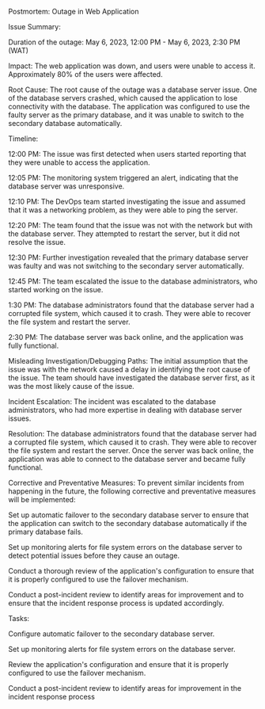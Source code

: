 Postmortem: Outage in Web Application

Issue Summary:

Duration of the outage: May 6, 2023, 12:00 PM - May 6, 2023, 2:30 PM (WAT) 

Impact: The web application was down, and users were unable to access it. Approximately 80% of the users were affected.

Root Cause: The root cause of the outage was a database server issue. One of the database servers crashed, which caused the application to lose connectivity with the database. The application was configured to use the faulty server as the primary database, and it was unable to switch to the secondary database automatically.

Timeline:

12:00 PM: The issue was first detected when users started reporting that they were unable to access the application.

12:05 PM: The monitoring system triggered an alert, indicating that the database server was unresponsive.

12:10 PM: The DevOps team started investigating the issue and assumed that it was a networking problem, as they were able to ping the server.

12:20 PM: The team found that the issue was not with the network but with the database server. They attempted to restart the server, but it did not resolve the issue.

12:30 PM: Further investigation revealed that the primary database server was faulty and was not switching to the secondary server automatically.

12:45 PM: The team escalated the issue to the database administrators, who started working on the issue.

1:30 PM: The database administrators found that the database server had a corrupted file system, which caused it to crash. They were able to recover the file system and restart the server.

2:30 PM: The database server was back online, and the application was fully functional.

Misleading Investigation/Debugging Paths: The initial assumption that the issue was with the network caused a delay in identifying the root cause of the issue. The team should have investigated the database server first, as it was the most likely cause of the issue.

Incident Escalation: The incident was escalated to the database administrators, who had more expertise in dealing with database server issues.

Resolution: The database administrators found that the database server had a corrupted file system, which caused it to crash. They were able to recover the file system and restart the server. Once the server was back online, the application was able to connect to the database server and became fully functional.

Corrective and Preventative Measures: To prevent similar incidents from happening in the future, the following corrective and preventative measures will be implemented:

Set up automatic failover to the secondary database server to ensure that the application can switch to the secondary database automatically if the primary database fails.

Set up monitoring alerts for file system errors on the database server to detect potential issues before they cause an outage.

Conduct a thorough review of the application's configuration to ensure that it is properly configured to use the failover mechanism.

Conduct a post-incident review to identify areas for improvement and to ensure that the incident response process is updated accordingly.

Tasks:

Configure automatic failover to the secondary database server.

Set up monitoring alerts for file system errors on the database server.

Review the application's configuration and ensure that it is properly configured to use the failover mechanism.

Conduct a post-incident review to identify areas for improvement in the incident response process

